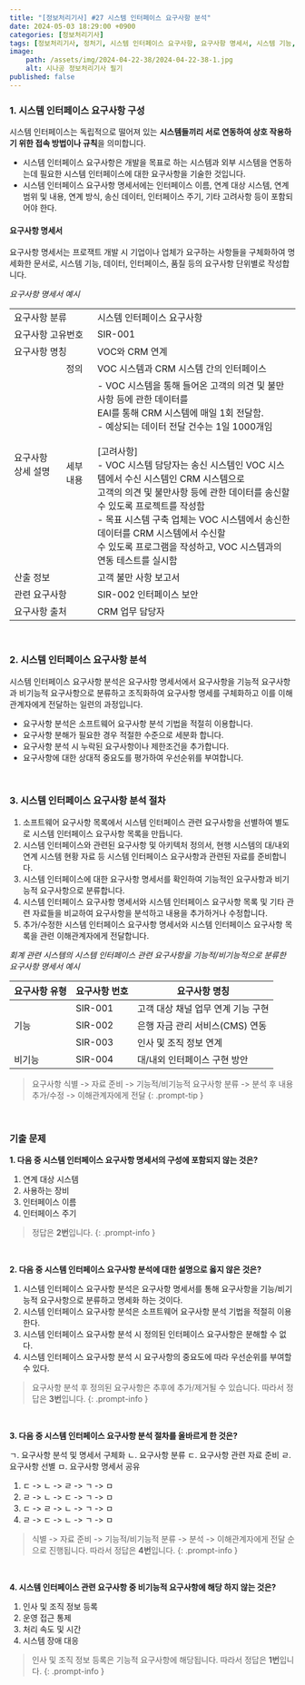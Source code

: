 ```yaml
---
title: "[정보처리기사] #27 시스템 인터페이스 요구사항 분석"
date: 2024-05-03 18:29:00 +0900
categories: [정보처리기사]
tags: [정보처리기사, 정처기, 시스템 인터페이스 요구사항, 요구사항 명세서, 시스템 기능, 데이터, 인터페이스, 품질, 요구사항 분석, 기능적 요구사항, 비기능적 요구사항]
image:
    path: /assets/img/2024-04-22-38/2024-04-22-38-1.jpg
    alt: 시나공 정보처리기사 필기
published: false
---
```


### 1. 시스템 인터페이스 요구사항 구성

시스템 인터페이스는 독립적으로 떨어져 있는 **시스템들끼리 서로 연동하여 상호 작용하기 위한 접속 방법이나 규칙**을 의미합니다.

- 시스템 인터페이스 요구사항은 개발을 목표로 하는 시스템과 외부 시스템을 연동하는데 필요한 시스템 인터페이스에 대한 요구사항을 기술한 것입니다.
- 시스템 인터페이스 요구사항 명세서에는 인터페이스 이름, 연계 대상 시스템, 연계 범위 및 내용, 연계 방식, 송신 데이터, 인터페이스 주기, 기타 고려사항 등이 포함되어야 한다.

#### 요구사항 명세서

요구사항 명세서는 프로잭트 개발 시 기업이나 업체가 요구하는 사항들을 구체화하여 명세화한 문서로, 시스템 기능, 데이터, 인터페이스, 품질 등의 요구사항 단위별로 작성합니다.

_요구사항 명세서 예시_

<table>
    <tr>
        <td colspan="2">요구사항 분류</td>
        <td>시스템 인터페이스 요구사항</td>
    </tr>
    <tr>
        <td colspan="2">요구사항 고유번호</td>
        <td>SIR-001</td>
    </tr>
    <tr>
        <td colspan="2">요구사항 명칭</td>
        <td>VOC와 CRM 연계</td>
    </tr>
    <tr>
        <td rowspan="2">요구사항 상세 설명</td>
        <td>정의</td>
        <td>VOC 시스템과 CRM 시스템 간의 인터페이스</td>
    </tr>
    <tr>
        <td>세부내용</td>
        <td>
            - VOC 시스템을 통해 들어온 고객의 의견 및 불만사항 등에 관한 데이터를<br>
            EAI를 통해 CRM 시스템에 매일 1회 전달함.<br>
            - 예상되는 데이터 전달 건수는 1일 1000개임<br><br>
            [고려사항]<br>
            - VOC 시스템 담당자는 송신 시스템인 VOC 시스템에서 수신 시스템인 CRM 시스템으로 <br>
            고객의 의견 및 불만사항 등에 관한 데이터를 송신할 수 있도록 프로젝트를 작성함<br>
            - 목표 시스템 구축 업체는 VOC 시스템에서 송신한 데이터를 CRM 시스템에서 수신할 <br>
            수 있도록 프로그램을 작성하고, VOC 시스템과의 연동 테스트를 실시함
        </td>
    </tr>
    <tr>
        <td colspan="2">산출 정보</td>
        <td>고객 불만 사항 보고서</td>
    </tr>
    <tr>
        <td colspan="2">관련 요구사항</td>
        <td>SIR-002 인터페이스 보안</td>
    </tr>
    <tr>
        <td colspan="2">요구사항 출처</td>
        <td>CRM 업무 담당자</td>
    </tr>
</table>

&nbsp;

### 2. 시스템 인터페이스 요구사항 분석

시스템 인터페이스 요구사항 분석은 요구사항 명세서에서 요구사항을 기능적 요구사항과 비기능적 요구사항으로 분류하고 조직화하여 요구사항 명세를 구체화하고 이를 이해관계자에게 전달하는 일련의 과정입니다.

- 요구사항 분석은 소프트웨어 요구사항 분석 기법을 적절히 이용합니다.
- 요구사항 분해가 필요한 경우 적절한 수준으로 세분화 합니다.
- 요구사항 분석 시 누락된 요구사항이나 제한조건을 추가합니다.
- 요구사항에 대한 상대적 중요도를 평가하여 우선순위를 부여합니다.

&nbsp;

### 3. 시스템 인터페이스 요구사항 분석 절차

1. 소프트웨어 요구사항 목록에서 시스템 인터페이스 관련 요구사항을 선별하여 별도로 시스템 인터페이스 요구사항 목록을 만듭니다.
2. 시스템 인터페이스와 관련된 요구사항 및 아키텍처 정의서, 현행 시스템의 대/내외 연계 시스템 현황 자료 등 시스템 인터페이스 요구사항과 관련된 자료를 준비합니다.
3. 시스템 인터페이스에 대한 요구사항 명세서를 확인하여 기능적인 요구사항과 비기능적 요구사항으로 분류합니다.
4. 시스템 인터페이스 요구사항 명세서와 시스템 인터페이스 요구사항 목록 및 기타 관련 자료들을 비교하여 요구사항을 분석하고 내용을 추가하거나 수정합니다.
5. 추가/수정한 시스템 인터페이스 요구사항 명세서와 시스템 인터페이스 요구사항 목록을 관련 이해관계자에게 전달합니다.

_회계 관련 시스템의 시스템 인터페이스 관련 요구사항을 기능적/비기능적으로 분류한 요구사항 명세서 예시_

<table>
    <thead>
        <tr>
            <th>요구사항 유형</th>
            <th>요구사항 번호</th>
            <th>요구사항 명칭</th>
        </tr>
    </thead>
    <tbody>
        <tr>
            <td rowspan="3">기능</td>
            <td>SIR-001</td>
            <td>
                고객 대상 채널 업무 연계 기능 구현
            </td>
        </tr>
        <tr>
            <td>SIR-002</td>
            <td>
                은행 자금 관리 서비스(CMS) 연동
            </td>
        </tr>
        <tr>
            <td>SIR-003</td>
            <td>
                인사 및 조직 정보 연계
            </td>
        </tr>
        <tr>
            <td>비기능</td>
            <td>SIR-004</td>
            <td>
                대/내외 인터페이스 구현 방안
            </td>
        </tr>
    </tbody>
</table>

> 요구사항 식별 -> 자료 준비 -> 기능적/비기능적 요구사항 분류 -> 분석 후 내용 추가/수정 -> 이해관계자에게 전달
{: .prompt-tip }

&nbsp;

### 기출 문제

**1. 다음 중 시스템 인터페이스 요구사항 명세서의 구성에 포함되지 않는 것은?**

1. 연계 대상 시스템
2. 사용하는 장비
3. 인터페이스 이름
4. 인터페이스 주기

> 정답은 **2번**입니다.
{: .prompt-info }

&nbsp;

**2. 다음 중 시스템 인터페이스 요구사항 분석에 대한 설명으로 옳지 않은 것은?**

1. 시스템 인터페이스 요구사항 분석은 요구사항 명세서를 통해 요구사항을 기능/비기능적 요구사항으로 분류하고 명세화 하는 것이다.
2. 시스템 인터페이스 요구사항 분석은 소프트웨어 요구사항 분석 기법을 적절히 이용한다.
3. 시스템 인터페이스 요구사항 분석 시 정의된 인터페이스 요구사항은 분해할 수 없다.
4. 시스템 인터페이스 요구사항 분석 시 요구사항의 중요도에 따라 우선순위를 부여할 수 있다.

> 요구사항 분석 후 정의된 요구사항은 추후에 추가/제거될 수 있습니다. 따라서 정답은 **3번**입니다.
{: .prompt-info }

&nbsp;

**3. 다음 중 시스템 인터페이스 요구사항 분석 절차를 올바르게 한 것은?**

ㄱ. 요구사항 분석 및 명세서 구체화
ㄴ. 요구사항 분류
ㄷ. 요구사항 관련 자료 준비
ㄹ. 요구사항 선별
ㅁ. 요구사항 명세서 공유

1. ㄷ -> ㄴ -> ㄹ -> ㄱ -> ㅁ
2. ㄹ -> ㄴ -> ㄷ -> ㄱ -> ㅁ
3. ㄷ -> ㄹ -> ㄴ -> ㄱ -> ㅁ
4. ㄹ -> ㄷ -> ㄴ -> ㄱ -> ㅁ

> 식별 -> 자료 준비 -> 기능적/비기능적 분류 -> 분석 -> 이해관계자에게 전달 순으로 진행됩니다. 따라서 정답은 **4번**입니다.
{: .prompt-info }

&nbsp;

**4. 시스템 인터페이스 관련 요구사항 중 비기능적 요구사항에 해당 하지 않는 것은?**

1. 인사 및 조직 정보 등록
2. 운영 접근 통제
3. 처리 속도 및 시간
4. 시스템 장애 대응

> 인사 및 조직 정보 등록은 기능적 요구사항에 해당됩니다. 따라서 정답은 **1번**입니다.
{: .prompt-info }